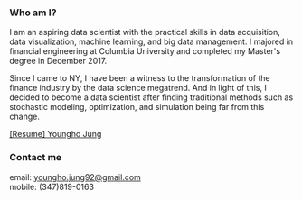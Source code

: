 
### Who am I?

I am an aspiring data scientist with the practical skills in data acquisition, data visualization, machine learning, and big data management. I majored in financial engineering at Columbia University and completed my Master's degree in December 2017.

Since I came to NY, I have been a witness to the transformation of the finance industry by the data science megatrend. And in light of this, I decided to become a data scientist after finding traditional methods such as stochastic modeling, optimization, and simulation being far from this change.

[[Resume] Youngho Jung](https://drive.google.com/file/d/1QWQsUNKlIMLpZVb4du9kyK2lvUGZa3JS/view?usp=sharing)

### Contact me

email: [youngho.jung92@gmail.com](mailto:youngho.jung92@gmail.com)  
mobile: (347)819-0163
